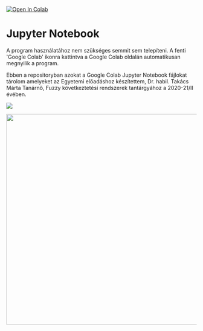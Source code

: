 
[![Open In Colab](https://colab.research.google.com/assets/colab-badge.svg)](https://colab.research.google.com/github/JoDeMiro/FuzzyBevezetes/blob/master)

# Jupyter Notebook
A program használatához nem szükséges semmit sem telepíteni.
A fenti 'Google Colab' ikonra kattintva a Google Colab oldalán automatikusan megnyilik a
program.


Ebben a repositoryban azokat a Google Colab Jupyter Notebook fájlokat tárolom amelyeket az Egyetemi előadáshoz készítettem, Dr. habil. Takács Márta Tanárnő, Fuzzy következtetési rendszerek tantárgyához a 2020-21/II évében.


<img src="https://github.com/JoDeMiro/FuzzyLogic/blob/main/FuzzyLogicDemo.png?raw=true"></img>

<img src="https://github.com/JoDeMiro/FuzzyLogic/blob/main/FuzzyLogicDemo.gif?raw=true" width="683" height="558"></img>
